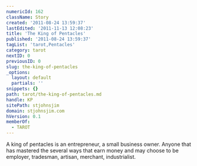 ```yaml
---
numericId: 162
className: Story
created: '2011-08-24 13:59:37'
lastEdited: '2011-11-13 12:08:23'
title: 'The King of Pentacles'
published: '2011-08-24 13:59:37'
tagList: 'tarot,Pentacles'
category: tarot
nextID: 0
previousID: 0
slug: the-king-of-pentacles
_options:
  layout: default
  partials: ''
snippets: {}
path: tarot/the-king-of-pentacles.md
handle: KP
sitePath: stjohnsjim
domain: stjohnsjim.com
hVersion: 0.1
memberOf:
  - TAROT
---
```


A king of pentacles is an entrepreneur, a small business owner. Anyone that has mastered the several ways that earn money and may choose to be employer, tradesman, artisan, merchant, industrialist.
